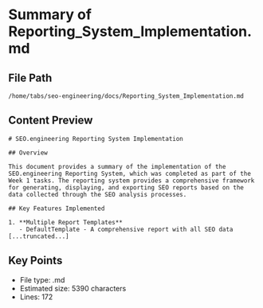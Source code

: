 # Summary of Reporting_System_Implementation.md
  
## File Path
`/home/tabs/seo-engineering/docs/Reporting_System_Implementation.md`

## Content Preview
```
# SEO.engineering Reporting System Implementation

## Overview

This document provides a summary of the implementation of the SEO.engineering Reporting System, which was completed as part of the Week 1 tasks. The reporting system provides a comprehensive framework for generating, displaying, and exporting SEO reports based on the data collected through the SEO analysis processes.

## Key Features Implemented

1. **Multiple Report Templates**
   - DefaultTemplate - A comprehensive report with all SEO data
[...truncated...]
```

## Key Points
- File type: .md
- Estimated size: 5390 characters
- Lines: 172
